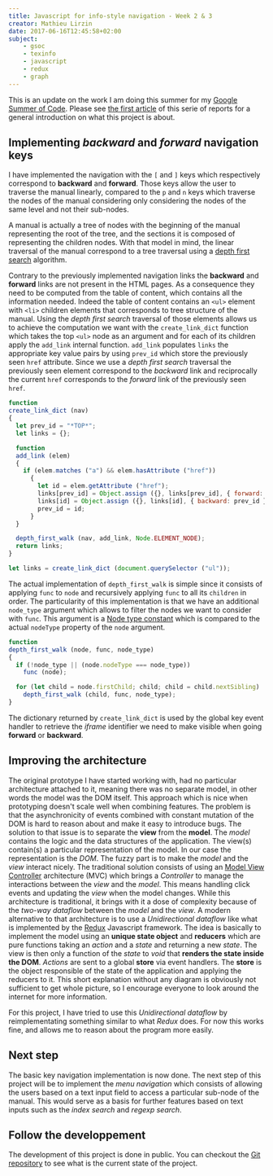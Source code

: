 ```yaml
---
title: Javascript for info-style navigation - Week 2 & 3
creator: Mathieu Lirzin
date: 2017-06-16T12:45:58+02:00
subject:
    - gsoc
    - texinfo
    - javascript
    - redux
    - graph
---
```


This is an update on the work I am doing this summer for my [Google Summer of Code](https://summerofcode.withgoogle.com/projects/#6199074135998464).  Please see [the first article](./gsoc-2017-week-1.md) of this serie of reports for a general introduction on what this project is about.

## Implementing *backward* and *forward* navigation keys

I have implemented the navigation with the `[` and `]` keys which respectively correspond to **backward** and **forward**. Those keys allow the user to traverse the manual linearly, compared to the `p` and `n` keys which traverse the nodes of the manual considering only considering the nodes of the same level and not their sub-nodes.

A manual is actually a tree of nodes with the beginning of the manual representing the root of the tree, and the sections it is composed of representing the children nodes.  With that model in mind, the linear traversal of the manual correspond to a tree traversal using a [depth first search](https://en.wikipedia.org/wiki/Depth-first_search) algorithm.

Contrary to the previously implemented navigation links the **backward** and **forward** links are not present in the HTML pages.  As a consequence they need to be computed from the table of content, which contains all the information needed.  Indeed the table of content contains an `<ul>` element with `<li>` children elements that corresponds to tree structure of the manual.  Using the *depth first search* traversal of those elements allows us to achieve the computation we want with the `create_link_dict` function which takes the top `<ul>` node as an argument and for each of its children apply the `add_link` internal function.  `add_link` populates `links` the appropriate key value pairs by using `prev_id` which store the previously seen `href` attribute.  Since we use a *depth first search* traversal the previously seen element correspond to the *backward* link and reciprocally the current `href` corresponds to the *forward* link of the previously seen `href`. 

```javascript
function
create_link_dict (nav)
{
  let prev_id = "*TOP*";
  let links = {};

  function
  add_link (elem)
  {
    if (elem.matches ("a") && elem.hasAttribute ("href"))
      {
        let id = elem.getAttribute ("href");
        links[prev_id] = Object.assign ({}, links[prev_id], { forward: id });
        links[id] = Object.assign ({}, links[id], { backward: prev_id });
        prev_id = id;
      }
  }

  depth_first_walk (nav, add_link, Node.ELEMENT_NODE);
  return links;
}

let links = create_link_dict (document.querySelector ("ul"));
```

The actual implementation of `depth_first_walk` is simple since it consists of applying `func` to `node` and recursively applying `func` to all its `children` in order.  The particularity of this implementation is that we have an additional `node_type` argument which allows to filter the nodes we want to consider with `func`.  This argument is a [Node type constant](https://developer.mozilla.org/en-US/docs/Web/API/Node/nodeType#Node_type_constants) which is compared to the actual `nodeType` property of the `node` argument.

```javascript
function
depth_first_walk (node, func, node_type)
{
  if (!node_type || (node.nodeType === node_type))
    func (node);

  for (let child = node.firstChild; child; child = child.nextSibling)
    depth_first_walk (child, func, node_type);
}
```

The dictionary returned by `create_link_dict` is used by the global key event handler to retrieve the *iframe* identifier we need to make visible when going **forward** or **backward**.

## Improving the architecture

The original prototype I have started working with, had no particular architecture attached to it, meaning there was no separate model, in other words the model was the DOM itself.  This approach which is nice when prototyping doesn't scale well when combining features.  The problem is that the asynchronicity of events combined with constant mutation of the DOM is hard to reason about and  make it easy to introduce bugs.  The solution to that issue is to separate the **view** from the **model**.  The *model* contains the logic and the data structures of the application.  The view(s) contain(s) a particular representation of the model.  In our case the representation is the *DOM*.  The fuzzy part is to make the *model* and the *view* interact nicely.  The traditional solution consists of using an [Model View Controller](https://en.wikipedia.org/wiki/Model%E2%80%93view%E2%80%93controller) architecture (MVC) which brings a *Controller* to manage the interactions between the *view* and the *model*.  This means handling click events and updating the *view* when the model changes.  While this architecture is traditional, it brings with it a dose of complexity because of the *two-way dataflow* between the *model* and the *view*.  A modern alternative to that architecture is to use a *Unidirectional dataflow* like what is implemented by the [Redux](http://redux.js.org/) Javascript framework.  The idea is basically to implement the model using an **unique state object** and **reducers** which are pure functions taking an *action* and a *state* and returning a new *state*.  The view is then only a function of the *state* to *void* that **renders the state inside the DOM**.  *Actions* are sent to a global **store** via event handlers.  The **store** is the object responsible of the state of the application and applying the reducers to it.  This short explanation without any diagram is obviously not sufficient to get whole picture, so I encourage everyone to look around the internet for more information.

For this project, I have tried to use this *Unidirectional dataflow* by reimplementating something similar to what *Redux* does.  For now this works fine, and allows me to reason about the program more easily.

## Next step

The basic key navigation implementation is now done.  The next step of this project will be to implement the *menu navigation* which consists of allowing the users based on a text input field to access a particular sub-node of the manual.  This would serve as a basis for further features based on text inputs such as the *index search* and *regexp search*. 

## Follow the developpement

The development of this project is done in public.  You can checkout the [Git repository](https://notabug.org/mthl/texinfo) to see what is the current state of the project.
